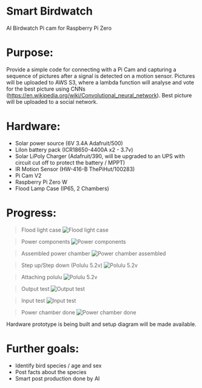 # Smart Birdwatch
AI Birdwatch Pi cam for Raspberry Pi Zero

# Purpose:

Provide a simple code for connecting with a Pi Cam and capturing a sequence of pictures after a signal is detected on a motion sensor. Pictures will be uploaded to AWS S3, where a lambda function will analyse and vote for the best picture using CNNs (https://en.wikipedia.org/wiki/Convolutional_neural_network). Best picture will be uploaded to a social network.

# Hardware:

- Solar power source (6V 3.4A Adafruit/500)
- LiIon battery pack (ICR18650-4400A x2 - 3.7v)
- Solar LiPoly Charger (Adafruit/390, will be upgraded to an UPS with circuit cut off to protect the battery / MPPT)
- IR Motion Sensor (HW-416-B ThePiHut/100283)
- Pi Cam V2
- Raspberry Pi Zero W
- Flood Lamp Case (IP65, 2 Chambers)

# Progress:

> Flood light case
![Flood light case](/hardware/1-floodlight.jpg)

> Power components
![Power components](/hardware/2-powercomponents.jpg)

> Assembled power chamber
![Power chamber assembled](/hardware/3-powerchamber.jpg)

> Step up/Step down (Polulu 5.2v)
![Polulu 5.2v](/hardware/4-polulu5v.jpg)

> Attaching polulu
![Polulu 5.2v](/hardware/5-poluluattached.jpg)

> Output test
![Output test](/hardware/6-outtest.jpg)

> Input test
![Input test](/hardware/7-intest.jpg)

> Power chamber done
![Power chamber done](/hardware/8-powerchamberdone.jpg)

Hardware prototype is being built and setup diagram will be made available.

# Further goals:
- Identify bird species / age and sex
- Post facts about the species
- Smart post production done by AI
